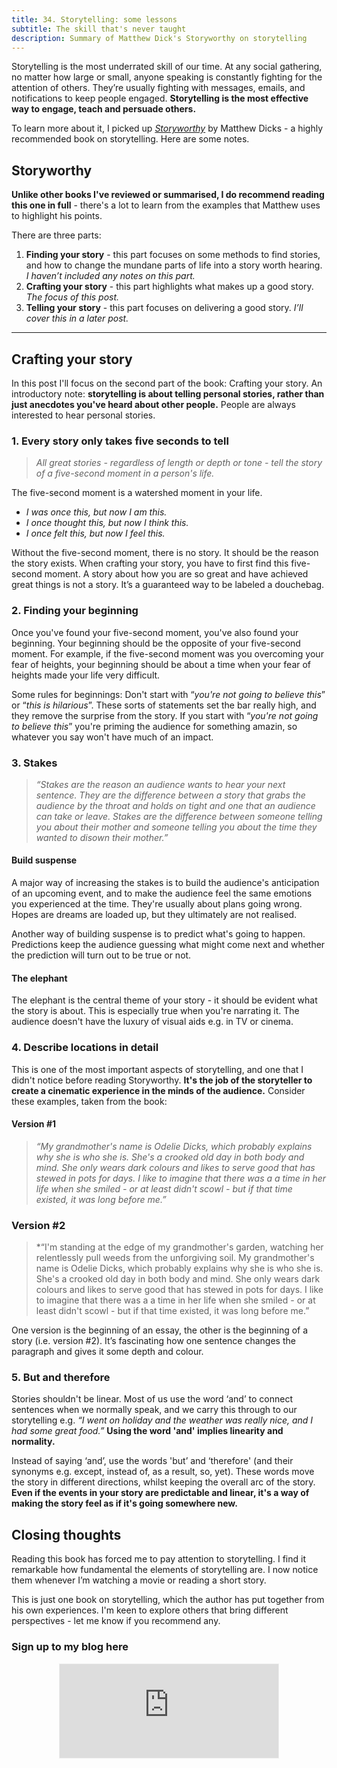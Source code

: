 ```yaml
---
title: 34. Storytelling: some lessons
subtitle: The skill that's never taught
description: Summary of Matthew Dick's Storyworthy on storytelling
---
```


Storytelling is the most underrated skill of our time. At any social gathering, no matter how large or small, anyone speaking is constantly fighting for the attention of others. They’re usually fighting with messages, emails, and notifications to keep people engaged. __Storytelling is the most effective way to engage, teach and persuade others.__

To learn more about it, I picked up [*Storyworthy*](https://www.goodreads.com/en/book/show/37786022-storyworthy) by Matthew Dicks - a highly recommended book on storytelling. Here are some notes.

## Storyworthy
__Unlike other books I've reviewed or summarised, I do recommend reading this one in full__ - there's a lot to learn from the examples that Matthew uses to highlight his points.

There are three parts:
1. __Finding your story__ - this part focuses on some methods to find stories, and how to change the mundane parts of life into a story worth hearing. *I haven’t included any notes on this part.*
2. __Crafting your story__ - this part highlights what makes up a good story. *The focus of this post.*
3. __Telling your story__ - this part focuses on delivering a good story. *I’ll cover this in a later post.*

-----

## Crafting your story
In this post I'll focus on the second part of the book: Crafting your story. An introductory note: __storytelling is about telling personal stories, rather than just anecdotes you've heard about other people.__ People are always interested to hear personal stories.

### 1. Every story only takes five seconds to tell
> *All great stories - regardless of length or depth or tone - tell the story of a five-second moment in a person's life.*

The five-second moment is a watershed moment in your life.
- *I was once this, but now I am this.*
- *I once thought this, but now I think this.*
- *I once felt this, but now I feel this.*

Without the five-second moment, there is no story. It should be the reason the story exists. When crafting your story, you have to first find this five-second moment. A story about how you are so great and have achieved great things is not a story. It’s a guaranteed way to be labeled a douchebag.

### 2. Finding your beginning
Once you've found your five-second moment, you've also found your beginning. Your beginning should be the opposite of your five-second moment. For example, if the five-second moment was you overcoming your fear of heights, your beginning should be about a time when your fear of heights made your life very difficult.

Some rules for beginnings: Don't start with “*you're not going to believe this*” or “*this is hilarious*”. These sorts of statements set the bar really high, and they remove the surprise from the story. If you start with “*you're not going to believe this*” you're priming the audience for something amazin, so whatever you say won't have much of an impact.

### 3. Stakes
>*“Stakes are the reason an audience wants to hear your next sentence. They are the difference between a story that grabs the audience by the throat and holds on tight and one that an audience can take or leave. Stakes are the difference between someone telling you about their mother and someone telling you about the time they wanted to disown their mother.”*

#### Build suspense
A major way of increasing the stakes is to build the audience's anticipation of an upcoming event, and to make the audience feel the same emotions you experienced at the time. They're usually about plans going wrong. Hopes are dreams are loaded up, but they ultimately are not realised.

Another way of building suspense is to predict what's going to happen. Predictions keep the audience guessing what might come next and whether the prediction will turn out to be true or not.

#### The elephant
The elephant is the central theme of your story - it should be evident what the story is about. This is especially true when you're narrating it. The audience doesn't have the luxury of visual aids e.g. in TV or cinema.

### 4. Describe locations in detail
This is one of the most important aspects of storytelling, and one that I didn't notice before reading Storyworthy. __It's the job of the storyteller to create a cinematic experience in the minds of the audience.__ Consider these examples, taken from the book:

#### Version #1
>*“My grandmother's name is Odelie Dicks, which probably explains why she is who she is. She's a crooked old day in both body and mind. She only wears dark colours and likes to serve good that has stewed in pots for days. I like to imagine that there was a a time in her life when she smiled - or at least didn't scowl - but if that time existed, it was long before me.”*

### Version #2
>*“I'm standing at the edge of my grandmother's garden, watching her relentlessly pull weeds from the unforgiving soil. My grandmother's name is Odelie Dicks, which probably explains why she is who she is. She's a crooked old day in both body and mind. She only wears dark colours and likes to serve good that has stewed in pots for days. I like to imagine that there was a a time in her life when she smiled - or at least didn't scowl - but if that time existed, it was long before me.”

One version is the beginning of an essay, the other is the beginning of a story (i.e. version #2). It’s fascinating how one sentence changes the paragraph and gives it some depth and colour.

### 5. But and therefore
Stories shouldn't be linear. Most of us use the word ‘and’ to connect sentences when we normally speak, and we carry this through to our storytelling e.g. *“I went on holiday and the weather was really nice, and I had some great food.”* __Using the word 'and' implies linearity and normality.__

Instead of saying ‘and’, use the words 'but’ and ‘therefore' (and their synonyms e.g. except, instead of, as a result, so, yet). These words move the story in different directions, whilst keeping the overall arc of the story. __Even if the events in your story are predictable and linear, it's a way of making the story feel as if it's going somewhere new.__

## Closing thoughts
Reading this book has forced me to pay attention to storytelling. I find it remarkable how fundamental the elements of storytelling are. I now notice them whenever I’m watching a movie or reading a short story.

This is just one book on storytelling, which the author has put together from his own experiences. I'm keen to explore others that bring different perspectives - let me know if you recommend any.

### Sign up to my blog here
<div
  style="text-align:center;width:100%;">
<iframe src="https://taariq.substack.com/embed" width="350" height="150" style="border:1px solid #EEE; background:white; margin: 0 auto; dislay: block;" frameborder="0" scrolling="no"></iframe>

</div>
